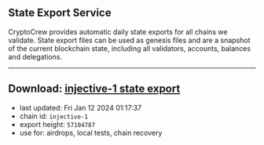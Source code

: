 ## State Export Service
CryptoCrew provides automatic daily state exports for all chains we validate. State export files can be used as genesis files and are a snapshot of the current blockchain state, including all validators, accounts, balances and delegations.

---
**Download: [injective-1 state export](https://dl.ccvalidators.com/SERVICE/injective/injective-1_export_57104787.json)**
---

- last updated: Fri Jan 12 2024 01:17:37
- chain id: `injective-1`
- export height: `57104787`
- use for: airdrops, local tests, chain recovery
